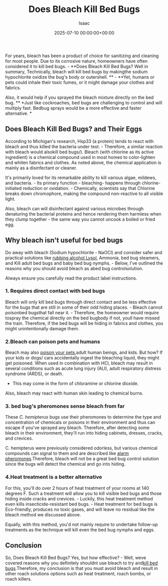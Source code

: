 ﻿---
title: Does Bleach Kill Bed Bugs
description: For years, bleach has been a product of choice for sanitizing and cleaning for most people. Due to its corrosive nature, homeowners have often considered it...
slug: /does-bleach-kill-bed-bugs/
date: 2025-07-10 00:00:00+00:00
lastmod: 2025-07-10 00:00:00+03:00
author: Isaac
categories:

- Bed Bugs

- Guide
tags:

- bed-bugs

- doe

- bleach
layout: post
---

For years, bleach has been a product of choice for sanitizing and cleaning for most people. Due to its corrosive nature, homeowners have often considered it to kill bed bugs. - **Does Bleach Kill Bed Bugs? Well in summary, Technically, bleach will kill bed bugs by makingthe sodium hypochlorite oxidize the bug's body or outershell. ** - **Yet, humans or pets could inhale their toxic fumes, or it might damage your clothes and fabrics.

Also, it would help if you sprayed the bleach mixture directly on the bed bug. ** *Just like cockroaches, bed bugs are challenging to control and will multiply fast. Bedbug sprays would be a more effective and faster alternative. *

##  Does Bleach Kill Bed Bugs? and Their Eggs

According to Michigan's research, Hsp33 (a protein) tends to react with bleach and thus killed the bacteria under test. - Therefore, a similar reaction with bleach would alsokill bed bugs/). Bleach (with chlorine as its active ingredient) is a chemical compound used in most homes to color-lighten and whiten fabrics and clothes. As noted above, the chemical application is mainly as a disinfectant or cleaner.

It's primarily loved for its remarkable ability to kill various algae, mildews, and bacteria. - Its primary function - bleaching- happens through chlorine-initiated reduction or oxidation. - Chemically, scientists say that Chlorine breaks down chromophore, making the compound non-reactive to all visible light.

Also, bleach can will disinfectant against various microbes through denaturing the bacterial proteins and hence rendering them harmless when they clump together - the same way you cannot uncook a boiled or fried egg.

##  Why bleach isn't useful for bed bugs

Do away with bleach (Sodium hypochlorite - NaOCl) and consider safer and practical solutions like [rubbing alcohol](https://pestpolicy.com/does-rubbing-alcohol-kill-bed-bugs/),[Lysol](https://pestpolicy.com/does-lysol-kill-bed-bugs/), Ammonia, bed bug steamers, and Kill adult bed bugs and baby bed bug nymphs. - Below, I've outlined the reasons why you should avoid bleach as abed bug controlsolution.

Always ensure you carefully read the product label instructions.

###  1. Requires direct contact with bed bugs

Bleach will only kill bed bugs through direct contact and be less effective for the bugs that are still in some of their odd hiding places. - Bleach cannot poisonbed bugsthat fall near it. - Therefore, the homeowner would require tospray the chemical directly on the bed bugbody if not, youll have missed the train. Therefore, if the bed bugs will be hiding in fabrics and clothes, you might unintentionally damage them.

###  2.Bleach can poison pets and humans

Bleach may also [poison your pets](https://www.petmd.com/dog/emergency/poisoning-toxicity/bleach-poisoning-pets-what-you-should-know),adult human beings, and kids. But how? If your kids or dogs/ cars accidentally ingest the bleaching liquid, they might get poisoned. When used in combination with HCl, bleach may result in several conditions such as acute lung injury (ALI), adult respiratory distress syndrome (ARDS), or death.

- This may come in the form of chloramine or chlorine dioxide.

Also, bleach may react with human skin leading to chemical burns.

###  3. bed bug's pheromones sense bleach from far

These *C. hemipterus* bugs use their pheromones to determine the type and concentration of chemicals or poisons in their environment and thus can escape if you've sprayed any bleach. Therefore, after detecting some bleach in their environment, they'll run into hiding cabinets, dresses, cracks, and crevices.

C. hemipterus were previously considered odorless, but various chemical compounds can signal to them and are described like [alarm pheromones](https://www.ncbi.nlm.nih.gov/pmc/articles/PMC3068171/).Therefore, bleach will not be a great bed bug control solution since the bugs will detect the chemical and go into hiding.

###  4.Heat treatment is a better alternative

For this, you'll do over 2 hours of heat treatment of your rooms at 140 degrees F. Such a treatment will allow you to kill visible bed bugs and those hiding inside cracks and crevices. - Luckily, this heat treatment method even kills insecticide-resistant bed bugs. - Heat treatment for bed bugs is Eco-friendly, produces no toxic gases, and will leave no residual like the bleach method we discussed above.

Equally, with this method, you'd not mainly require to undertake follow-up treatments as the technique will kill even the bed bug nymphs and eggs.

##  **Conclusion**

So, Does Bleach Kill Bed Bugs? Yes, but how effective? - Well, weve covered reasons why you definitely shouldnt use bleach to try and[kill bed bugs](https://pestpolicy.com/does-dryer-kill-bed-bugs/).Therefore, my conclusion is that you must avoid bleach and result in other roach solutions options such as heat treatment, roach bombs, or roach killers.
